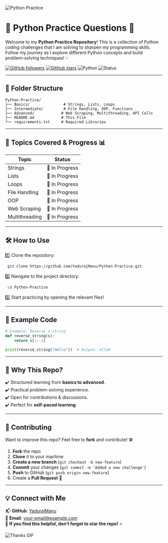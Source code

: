 ![Python Practice](https://media.giphy.com/media/QTfX9Ejfra3ZmNxh6B/giphy.gif)

# 🐍 Python Practice Questions 🚀

Welcome to my **Python Practice Repository**! This is a collection of Python coding challenges that I am solving to sharpen my programming skills. Follow my journey as I explore different Python concepts and build problem-solving techniques! 💡

[![GitHub followers](https://img.shields.io/github/followers/YadurajManu?style=social)](https://github.com/YadurajManu)
[![GitHub stars](https://img.shields.io/github/stars/YadurajManu/Python-Practice?style=social)](https://github.com/YadurajManu/Python-Practice)
![Python](https://img.shields.io/badge/Python-3.x-blue)
![Status](https://img.shields.io/badge/Progress-In%20Progress-orange)

---

## 📂 Folder Structure
```plaintext
Python-Practice/
├── Basics/               # Strings, Lists, Loops
├── Intermediate/         # File Handling, OOP, Functions
├── Advanced/            # Web Scraping, Multithreading, API Calls
├── README.md            # This File
└── requirements.txt     # Required Libraries
```

---

## 🚀 Topics Covered & Progress 📊

| Topic            | Status       |
|-----------------|-------------|
| Strings         | 🔄 In Progress |
| Lists           | 🔄 In Progress |
| Loops           | 🔄 In Progress |
| File Handling   | 🔄 In Progress |
| OOP             | 🔄 In Progress |
| Web Scraping    | 🔄 In Progress |
| Multithreading  | 🔄 In Progress |

---

## 🛠 How to Use

1️⃣ Clone the repository:
```sh
 git clone https://github.com/YadurajManu/Python-Practice.git
```

2️⃣ Navigate to the project directory:
```sh
 cd Python-Practice
```

3️⃣ Start practicing by opening the relevant files!

---

## 📌 Example Code
```python
# Example: Reverse a string
def reverse_string(s):
    return s[::-1]

print(reverse_string("Hello"))  # Output: olleH
```

---

## 🎯 Why This Repo?
✔️ Structured learning from **basics to advanced**.  
✔️ Practical problem-solving experience.  
✔️ Open for contributions & discussions.  
✔️ Perfect for **self-paced learning**.  

---

## 🤝 Contributing
Want to improve this repo? Feel free to **fork** and contribute! 🛠️

1. **Fork** the repo
2. **Clone** it to your machine
3. **Create a new branch** (`git checkout -b new-feature`)
4. **Commit** your changes (`git commit -m 'Added a new challenge'`)
5. **Push** to GitHub (`git push origin new-feature`)
6. Create a **Pull Request** 🚀

---

## 💡 Connect with Me
📬 **GitHub**: [YadurajManu](https://github.com/YadurajManu)  
📧 **Email**: [your-email@example.com](mailto:your-email@example.com)  
🌟 **If you find this helpful, don’t forget to star the repo!** ⭐

![Thanks GIF](https://media.giphy.com/media/hvRJCLFzcasrR4ia7z/giphy.gif)
